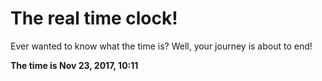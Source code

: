 # The real time clock!

Ever wanted to know what the time is? Well, your journey is about to end!

**The time is Nov 23, 2017, 10:11**